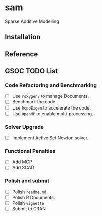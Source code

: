 # sam
Sparse Additive Modelling

## Installation

## Reference

## GSOC TODO List

### Code Refactoring and Benchmarking
- [ ] Use `roxygen2` to manage Documents.
- [ ] Benchmark the code.
- [ ] Use `RcppEigen` to accelerate the code.
- [ ] Use `OpenMP` to enable multi-processing.

### Solver Upgrade
- [ ] Implement Active Set Newton solver.

### Functional Penalties
- [ ] Add MCP
- [ ] Add SCAD

### Polish and submit
- [ ] Polish `readme.md`
- [ ] Polish R Documents
- [ ] Polish `vignette`
- [ ] Submit to CRAN
